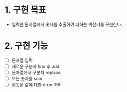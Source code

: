 # 1. 구현 목표
- 입력한 문자열에서 숫자를 추출하여 더하는 계산기를 구현한다.

# 2. 구현 기능
- [ ] 문자열 입력   
- [ ] 새로운 구분자 find 후 add   
- [ ] 문자열에서 구분자 replace.   
- [ ] 모든 숫자를 sum.   
- [ ] 잘못된 값에 대한 error 처리   
